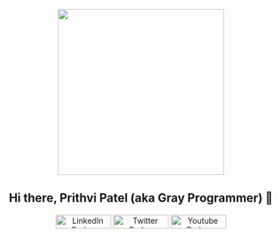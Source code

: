 <div id="header" align="center">
  <!--img src="https://media.giphy.com/media/vrxxqQbyRxYi6scCjT/giphy.gif" width="500"/-->
  <img src="https://media.giphy.com/media/M9gbBd9nbDrOTu1Mqx/giphy.gif" width="300"/>
</div>
<div id="header" align="center">
  
## Hi there, Prithvi Patel (aka Gray Programmer) 👋
  
</div>
<div align=center>
<p float="left">
  <a href="https://www.linkedin.com/in/prithvi-patel-38665410a/"><img src="https://img.shields.io/badge/LinkedIn-blue?style=for-the-      badge&logo=linkedin&logoColor=white" height="25" width="100" alt="LinkedIn Badge"></a>
  <a href="https://twitter.com/ProgrammerGray"><img src="https://img.shields.io/badge/Twitter-blue?style=for-the-badge&logo=twitter&logoColor=white" height="25" width="100" alt="Twitter Badge"></a>
  <a href="https://www.youtube.com/channel/UCyAlHuEy6WdkLeallgsnOyA"><img src="https://img.shields.io/badge/YouTube-red?style=for-the-badge&logo=youtube&logoColor=white" height="25" width="100" alt="Youtube Badge"></a>
</p>
</div>
